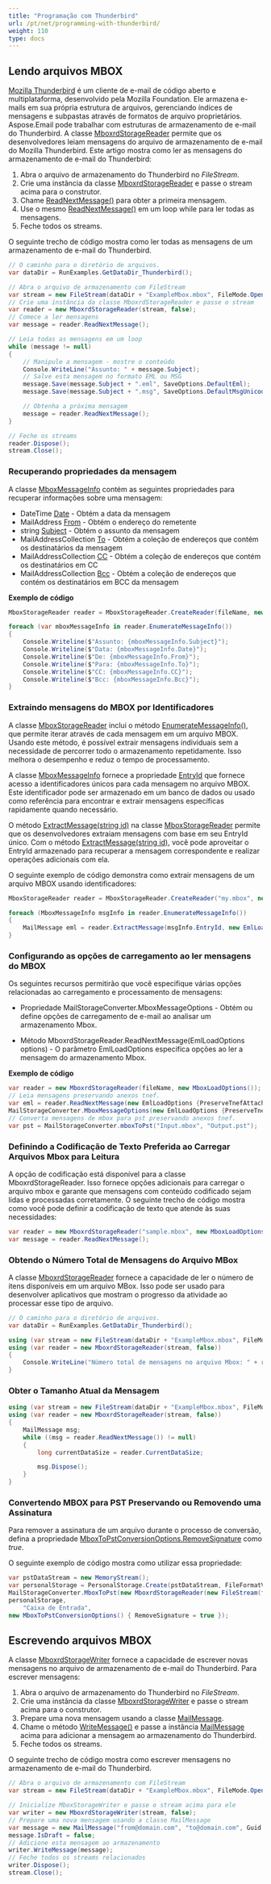 ```yaml
---
title: "Programação com Thunderbird"
url: /pt/net/programming-with-thunderbird/
weight: 110
type: docs
---
```


## **Lendo arquivos MBOX**

[Mozilla Thunderbird](https://www.thunderbird.net/pt-BR/) é um cliente de e-mail de código aberto e multiplataforma, desenvolvido pela Mozilla Foundation. Ele armazena e-mails em sua própria estrutura de arquivos, gerenciando índices de mensagens e subpastas através de formatos de arquivo proprietários. Aspose.Email pode trabalhar com estruturas de armazenamento de e-mail do Thunderbird. A classe [MboxrdStorageReader](https://reference.aspose.com/email/net/aspose.email.storage.mbox/mboxrdstoragereader/) permite que os desenvolvedores leiam mensagens do arquivo de armazenamento de e-mail do Mozilla Thunderbird. Este artigo mostra como ler as mensagens do armazenamento de e-mail do Thunderbird:

1. Abra o arquivo de armazenamento do Thunderbird no *FileStream*.
1. Crie uma instância da classe [MboxrdStorageReader](https://reference.aspose.com/email/net/aspose.email.storage.mbox/mboxrdstoragereader/) e passe o stream acima para o construtor.
1. Chame [ReadNextMessage()](https://reference.aspose.com/email/net/aspose.email.storage.mbox/mboxrdstoragereader/readnextmessage/#readnextmessage/) para obter a primeira mensagem.
1. Use o mesmo [ReadNextMessage()](https://reference.aspose.com/email/net/aspose.email.storage.mbox/mboxrdstoragereader/readnextmessage/#readnextmessage/) em um loop while para ler todas as mensagens.
1. Feche todos os streams.

O seguinte trecho de código mostra como ler todas as mensagens de um armazenamento de e-mail do Thunderbird.

```cs
// O caminho para o diretório de arquivos.
var dataDir = RunExamples.GetDataDir_Thunderbird();

// Abra o arquivo de armazenamento com FileStream
var stream = new FileStream(dataDir + "ExampleMbox.mbox", FileMode.Open, FileAccess.Read);
// Crie uma instância da classe MboxrdStorageReader e passe o stream
var reader = new MboxrdStorageReader(stream, false);
// Comece a ler mensagens
var message = reader.ReadNextMessage();

// Leia todas as mensagens em um loop
while (message != null)
{
    // Manipule a mensagem - mostre o conteúdo
    Console.WriteLine("Assunto: " + message.Subject);
    // Salve esta mensagem no formato EML ou MSG
    message.Save(message.Subject + ".eml", SaveOptions.DefaultEml);
    message.Save(message.Subject + ".msg", SaveOptions.DefaultMsgUnicode);

    // Obtenha a próxima mensagem
    message = reader.ReadNextMessage();
}

// Feche os streams
reader.Dispose();
stream.Close();
```

### **Recuperando propriedades da mensagem**

A classe [MboxMessageInfo](https://reference.aspose.com/email/net/aspose.email.storage.mbox/mboxmessageinfo/#mboxmessageinfo-class) contém as seguintes propriedades para recuperar informações sobre uma mensagem:

- DateTime [Date](https://reference.aspose.com/email/net/aspose.email.storage.mbox/mboxmessageinfo/date/#mboxmessageinfodate-property) - Obtém a data da mensagem
- MailAddress [From](https://reference.aspose.com/email/net/aspose.email.storage.mbox/mboxmessageinfo/from/#mboxmessageinfofrom-property) - Obtém o endereço do remetente
- string [Subject](https://reference.aspose.com/email/net/aspose.email.storage.mbox/mboxmessageinfo/subject/) - Obtém o assunto da mensagem
- MailAddressCollection [To](https://reference.aspose.com/email/net/aspose.email.storage.mbox/mboxmessageinfo/to/) - Obtém a coleção de endereços que contém os destinatários da mensagem
- MailAddressCollection [CC](https://reference.aspose.com/email/net/aspose.email.storage.mbox/mboxmessageinfo/cc/) - Obtém a coleção de endereços que contém os destinatários em CC
- MailAddressCollection [Bcc](https://reference.aspose.com/email/net/aspose.email.storage.mbox/mboxmessageinfo/bcc/) - Obtém a coleção de endereços que contém os destinatários em BCC da mensagem

**Exemplo de código**

```cs
MboxStorageReader reader = MboxStorageReader.CreateReader(fileName, new MboxLoadOptions());

foreach (var mboxMessageInfo in reader.EnumerateMessageInfo())
{
    Console.Writeline($"Assunto: {mboxMessageInfo.Subject}");
    Console.Writeline($"Data: {mboxMessageInfo.Date}");
    Console.Writeline($"De: {mboxMessageInfo.From}");
    Console.Writeline($"Para: {mboxMessageInfo.To}");
    Console.Writeline($"CC: {mboxMessageInfo.CC}");
    Console.Writeline($"Bcc: {mboxMessageInfo.Bcc}");
}
```

### **Extraindo mensagens do MBOX por Identificadores**

A classe [MboxStorageReader](https://reference.aspose.com/email/net/aspose.email.storage.mbox/mboxstoragereader/#mboxstoragereader-class) inclui o método [EnumerateMessageInfo()](https://reference.aspose.com/email/net/aspose.email.storage.mbox/mboxstoragereader/enumeratemessageinfo/), que permite iterar através de cada mensagem em um arquivo MBOX. Usando este método, é possível extrair mensagens individuais sem a necessidade de percorrer todo o armazenamento repetidamente. Isso melhora o desempenho e reduz o tempo de processamento.

A classe [MboxMessageInfo](https://reference.aspose.com/email/net/aspose.email.storage.mbox/mboxmessageinfo/#mboxmessageinfo-class) fornece a propriedade [EntryId](https://reference.aspose.com/email/net/aspose.email.storage.mbox/mboxmessageinfo/entryid/) que fornece acesso a identificadores únicos para cada mensagem no arquivo MBOX. Este identificador pode ser armazenado em um banco de dados ou usado como referência para encontrar e extrair mensagens específicas rapidamente quando necessário.

O método [ExtractMessage(string id)](https://reference.aspose.com/email/net/aspose.email.storage.mbox/mboxstoragereader/extractmessage/) na classe [MboxStorageReader](https://reference.aspose.com/email/net/aspose.email.storage.mbox/mboxstoragereader/#mboxstoragereader-class) permite que os desenvolvedores extraiam mensagens com base em seu EntryId único. Com o método [ExtractMessage(string id)](https://reference.aspose.com/email/net/aspose.email.storage.mbox/mboxstoragereader/extractmessage/), você pode aproveitar o EntryId armazenado para recuperar a mensagem correspondente e realizar operações adicionais com ela.

O seguinte exemplo de código demonstra como extrair mensagens de um arquivo MBOX usando identificadores:

```cs
MboxStorageReader reader = MboxStorageReader.CreateReader("my.mbox", new MboxLoadOptions());

foreach (MboxMessageInfo msgInfo in reader.EnumerateMessageInfo())
{
    MailMessage eml = reader.ExtractMessage(msgInfo.EntryId, new EmlLoadOptions());
}
```

### **Configurando as opções de carregamento ao ler mensagens do MBOX**

Os seguintes recursos permitirão que você especifique várias opções relacionadas ao carregamento e processamento de mensagens:

- Propriedade MailStorageConverter.MboxMessageOptions - Obtém ou define opções de carregamento de e-mail ao analisar um armazenamento Mbox.

- Método MboxrdStorageReader.ReadNextMessage(EmlLoadOptions options) - O parâmetro EmlLoadOptions especifica opções ao ler a mensagem do armazenamento Mbox.

**Exemplo de código**

```cs
var reader = new MboxrdStorageReader(fileName, new MboxLoadOptions());
// Leia mensagens preservando anexos tnef.
var eml = reader.ReadNextMessage(new EmlLoadOptions {PreserveTnefAttachments = true});
MailStorageConverter.MboxMessageOptions(new EmlLoadOptions {PreserveTnefAttachments = true});
// Converta mensagens de mbox para pst preservando anexos tnef.
var pst = MailStorageConverter.mboxToPst("Input.mbox", "Output.pst");
```

### **Definindo a Codificação de Texto Preferida ao Carregar Arquivos Mbox para Leitura**

A opção de codificação está disponível para a classe MboxrdStorageReader. Isso fornece opções adicionais para carregar o arquivo mbox e garante que mensagens com conteúdo codificado sejam lidas e processadas corretamente. O seguinte trecho de código mostra como você pode definir a codificação de texto que atende às suas necessidades:

```cs
var reader = new MboxrdStorageReader("sample.mbox", new MboxLoadOptions() { PreferredTextEncoding = Encoding.UTF8});
var message = reader.ReadNextMessage();
```

### **Obtendo o Número Total de Mensagens do Arquivo MBox**

A classe [MboxrdStorageReader](https://reference.aspose.com/email/net/aspose.email.storage.mbox/mboxrdstoragereader/) fornece a capacidade de ler o número de itens disponíveis em um arquivo MBox. Isso pode ser usado para desenvolver aplicativos que mostram o progresso da atividade ao processar esse tipo de arquivo.

```cs
// O caminho para o diretório de arquivos.
var dataDir = RunExamples.GetDataDir_Thunderbird();

using (var stream = new FileStream(dataDir + "ExampleMbox.mbox", FileMode.Open, FileAccess.Read))
using (var reader = new MboxrdStorageReader(stream, false))
{
    Console.WriteLine("Número total de mensagens no arquivo Mbox: " + reader.GetTotalItemsCount());
}
```

### **Obter o Tamanho Atual da Mensagem**

```cs
using (var stream = new FileStream(dataDir + "ExampleMbox.mbox", FileMode.Open, FileAccess.Read))
using (var reader = new MboxrdStorageReader(stream, false))
{
    MailMessage msg;
    while ((msg = reader.ReadNextMessage()) != null)
    {
        long currentDataSize = reader.CurrentDataSize;

        msg.Dispose();
    }
}
```

### **Convertendo MBOX para PST Preservando ou Removendo uma Assinatura**

Para remover a assinatura de um arquivo durante o processo de conversão, defina a propriedade [MboxToPstConversionOptions.RemoveSignature](https://reference.aspose.com/email/net/aspose.email.storage/mboxtopstconversionoptions/removesignature/) como *true*.

O seguinte exemplo de código mostra como utilizar essa propriedade:

```cs
var pstDataStream = new MemoryStream();
var personalStorage = PersonalStorage.Create(pstDataStream, FileFormatVersion.Unicode);
MailStorageConverter.MboxToPst(new MboxrdStorageReader(new FileStream(fileName, FileMode.Open, FileAccess.Read), new MboxLoadOptions()),
personalStorage,
    "Caixa de Entrada",
new MboxToPstConversionOptions() { RemoveSignature = true });
```

## **Escrevendo arquivos MBOX**

A classe [MboxrdStorageWriter](https://reference.aspose.com/email/net/aspose.email.storage.mbox/mboxrdstoragewriter/) fornece a capacidade de escrever novas mensagens no arquivo de armazenamento de e-mail do Thunderbird. Para escrever mensagens:

1. Abra o arquivo de armazenamento do Thunderbird no *FileStream*.
1. Crie uma instância da classe [MboxrdStorageWriter](https://reference.aspose.com/email/net/aspose.email.storage.mbox/mboxrdstoragewriter/) e passe o stream acima para o construtor.
1. Prepare uma nova mensagem usando a classe [MailMessage](https://reference.aspose.com/email/net/aspose.email/mailmessage/).
1. Chame o método [WriteMessage()](https://reference.aspose.com/email/net/aspose.email.storage.mbox/mboxrdstoragewriter/writemessage/#writemessage/) e passe a instância [MailMessage](https://reference.aspose.com/email/net/aspose.email/mailmessage/) acima para adicionar a mensagem ao armazenamento do Thunderbird.
1. Feche todos os streams.

O seguinte trecho de código mostra como escrever mensagens no armazenamento de e-mail do Thunderbird.

```cs
// Abra o arquivo de armazenamento com FileStream
var stream = new FileStream(dataDir + "ExampleMbox.mbox", FileMode.Open, FileAccess.Write);

// Inicialize MboxStorageWriter e passe o stream acima para ele
var writer = new MboxrdStorageWriter(stream, false);
// Prepare uma nova mensagem usando a classe MailMessage
var message = new MailMessage("from@domain.com", "to@domain.com", Guid.NewGuid().ToString(), "adicionado de Aspose.Email");
message.IsDraft = false;
// Adicione esta mensagem ao armazenamento
writer.WriteMessage(message);
// Feche todos os streams relacionados
writer.Dispose();
stream.Close();
```